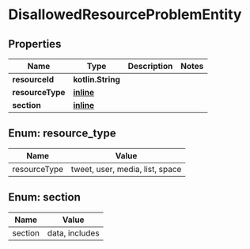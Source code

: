 
# DisallowedResourceProblemEntity

## Properties
Name | Type | Description | Notes
------------ | ------------- | ------------- | -------------
**resourceId** | **kotlin.String** |  | 
**resourceType** | [**inline**](#ResourceType) |  | 
**section** | [**inline**](#Section) |  | 


<a name="ResourceType"></a>
## Enum: resource_type
Name | Value
---- | -----
resourceType | tweet, user, media, list, space


<a name="Section"></a>
## Enum: section
Name | Value
---- | -----
section | data, includes




